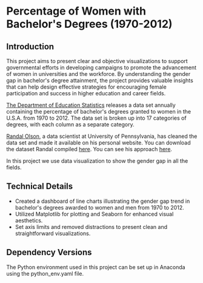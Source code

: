 # Percentage of Women with Bachelor's Degrees (1970-2012)

## Introduction

This project aims to present clear and objective visualizations to support governmental efforts in developing campaigns to promote the advancement of women in universities and the workforce. By understanding the gender gap in bachelor's degree attainment, the project provides valuable insights that can help design effective strategies for encouraging female participation and success in higher education and career fields.

[The Department of Education Statistics](https://nces.ed.gov/programs/digest/2013menu_tables.asp) releases a data set annually 
containing the percentage of bachelor's degrees granted to women in the U.S.A. from 1970 to 2012. The data set is broken up 
into 17 categories of degrees, with each column as a separate category.

[Randal Olson](http://www.randalolson.com), a data scientist at University of Pennsylvania, has cleaned the data set and made 
it available on his personal website. You can download the dataset Randal 
compiled [here](http://www.randalolson.com/wp-content/uploads/percent-bachelors-degrees-women-usa.csv). 
You can see his approach [here](http://www.randalolson.com/2014/06/14/percentage-of-bachelors-degrees-conferred-to-women-by-major-1970-2012/).

In this project we use data visualization to show the gender gap in all the fields.

## Technical Details

- Created a dashboard of line charts illustrating the gender gap trend in bachelor's degrees awarded to women and men from 1970 to 2012.
- Utilized Matplotlib for plotting and Seaborn for enhanced visual aesthetics.
- Set axis limits and removed distractions to present clean and straightforward visualizations.

## Dependency Versions

The Python environment used in this project can be set up in Anaconda using the python_env.yaml file.
